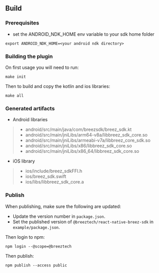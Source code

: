 ## Build

### Prerequisites
* set the ANDROID_NDK_HOME env variable to your sdk home folder
```
export ANDROID_NDK_HOME=<your android ndk directory>
```

### Building the plugin
On first usage you will need to run:
```
make init
```
Then to build and copy the kotlin and ios libraries:
```
make all
```

### Generated artifacts
* Android libraries
 >* android/src/main/java/com/breezsdk/breez_sdk.kt
 >* android/src/main/jniLibs/arm64-v8a/libbreez_sdk_core.so
 >* android/src/main/jniLibs/armeabi-v7a/libbreez_core_sdk.so
 >* android/src/main/jniLibs/x86/libbreez_sdk_core.so
 >* android/src/main/jniLibs/x86_64/libbreez_sdk_core.so
* iOS library
 >* ios/include/breez_sdkFFI.h
 >* ios/breez_sdk.swift
 >* ios/libs/libbreez_sdk_core.a

### Publish
When publishing, make sure the following are updated:
- Update the version number in `package.json`.
- Set the published version of `@breeztech/react-native-breez-sdk` in `example/package.json`. 

Then login to npm:
```
npm login --@scope=@breeztech
```
Then publish:
```
npm publish --access public
```